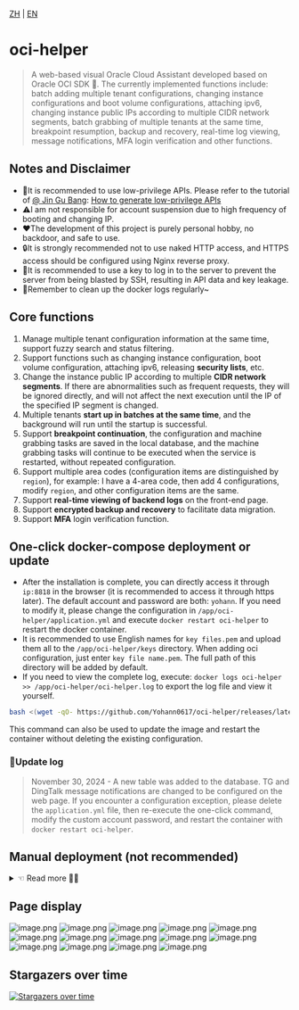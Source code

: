 [ZH](README.md) | [EN](README_EN.md)

# oci-helper

> A web-based visual Oracle Cloud Assistant developed based on Oracle OCI SDK 🐢. The currently implemented functions include: batch adding multiple tenant configurations, changing instance configurations and boot volume configurations, attaching ipv6, changing instance public IPs according to multiple CIDR network segments, batch grabbing of multiple tenants at the same time, breakpoint resumption, backup and recovery, real-time log viewing, message notifications, MFA login verification and other functions.

## Notes and Disclaimer

- 🔑It is recommended to use low-privilege APIs. Please refer to the tutorial of [@ Jin Gu Bang](https://t.me/jin_gubang): [How to generate 
  low-privilege APIs](https://telegra.ph/oralce-api-role-05-05)
- ⚠️I am not responsible for account suspension due to high frequency of booting and changing IP.
- ❤️The development of this project is purely personal hobby, no backdoor, and safe to use.
- 🔒It is strongly recommended not to use naked HTTP access, and HTTPS access should be configured using Nginx reverse proxy.
- 🔐It is recommended to use a key to log in to the server to prevent the server from being blasted by SSH, resulting in API data and key leakage.
- 📃Remember to clean up the docker logs regularly~

## Core functions

1. Manage multiple tenant configuration information at the same time, support fuzzy search and status filtering.
2. Support functions such as changing instance configuration, boot volume configuration, attaching ipv6, releasing **security lists**, etc.
3. Change the instance public IP according to multiple **CIDR network segments**. If there are abnormalities such as frequent requests, they will be ignored directly, and will not affect the next execution until the IP of the specified IP segment is changed.
4. Multiple tenants **start up in batches at the same time**, and the background will run until the startup is successful.
5. Support **breakpoint continuation**, the configuration and machine grabbing tasks are saved in the local database, and the machine grabbing tasks will continue to be executed when the service is restarted, without repeated configuration.
6. Support multiple area codes (configuration items are distinguished by `region`), for example: I have a 4-area code, then add 4 configurations, modify `region`, and other configuration items are the same.
7. Support **real-time viewing of backend logs** on the front-end page.
8. Support **encrypted backup and recovery** to facilitate data migration.
9. Support **MFA** login verification function.

## One-click docker-compose deployment or update

- After the installation is complete, you can directly access it through `ip:8818` in the browser (it is recommended to access it through https later). The default account and password are both: `yohann`.
  If you need to modify it, please change the configuration in `/app/oci-helper/application.yml` and execute `docker restart oci-helper` to restart the docker container.
- It is recommended to use English names for `key files.pem` and upload them all to the `/app/oci-helper/keys` directory. When adding oci configuration, just enter `key file name.pem`. The full path of this directory will be added by default.
- If you need to view the complete log, execute: `docker logs oci-helper >> /app/oci-helper/oci-helper.log` to export the log file and view it yourself.

```bash
bash <(wget -qO- https://github.com/Yohann0617/oci-helper/releases/latest/download/sh_oci-helper_install.sh)
```

This command can also be used to update the image and restart the container without deleting the existing configuration.

### 📃Update log

> November 30, 2024 - A new table was added to the database. TG and DingTalk message notifications are changed to be configured on the web page. If you encounter a configuration exception, please delete the `application.yml` file, then re-execute the one-click command, modify the custom account password, and restart the container with `docker restart oci-helper`.

## Manual deployment (not recommended)

<details>
    <summary> ☜ Read more 👨‍💻</summary>

### 1. Create a new directory

Create a key file storage directory `/app/oci-helper/keys` to store the `key file.pem` downloaded when generating the API from the Oracle Cloud Console. When adding a new oci configuration, just enter `key file name.pem`. The full path of this directory will be added by default.

```bash
mkdir -p /app/oci-helper/keys && cd /app/oci-helper
```

### 2. Download files

1. Download the latest `application.yml` and `oci-helper.db` files in `Releases` to the `/app/oci-helper` directory, and modify some configurations of `application.yml`.
2. If you do not use docker deployment, download another `ocihelper-1.0.9.jar` file to the `/app/oci-helper` directory, and run it directly `nohup java -jar ocihelper-1.0.9.jar > /var/log/oci-helper.log &` (the prerequisite is that the environment must have `jre8` or `jdk8` or above).
3. If you update the jar package or docker image later, you need to install sqlite and run the command to update the version number in `sh_oci-helper_install.sh` (solve it yourself).

### 3. Docker deployment

The docker environment needs to be installed in advance, supporting arm64 and amd64 architectures.

#### 3.1 Method 1

Run directly with docker:

```bash
docker run -d --name oci-helper --restart=always \
-p 8818:8818 \
-v /app/oci-helper/application.yml:/app/oci-helper/application.yml \
-v /app/oci-helper/oci-helper.db:/app/oci-helper/oci-helper.db \
-v /app/oci-helper/keys:/app/oci-helper/keys \
ghcr.io/yohann0617/oci-helper:master
```

#### 3.2 Method 2

Download the latest `docker-compose.yml` in `Releases` to the `/app/oci-helper` directory and run the following command:

```bash
docker compose up -d
```

Update the latest image:

```bash
docker compose pull && docker compose up -d
```

</details>

## Page display

![image.png](./img/0-login.png)
![image.png](./img/1-home.png)
![image.png](./img/1-user.png)
![image.png](./img/3-add-1.png)
![image.png](./img/3-add-2.png)
![image.png](./img/3-create.png)
![image.png](./img/3-instance-details.png)
![image.png](./img/3-instance-cfg.png)
![image.png](./img/3-security-rule.png)
![image.png](./img/4-task.png)
![image.png](./img/5-log.png)
![image.png](./img/6-basic-cfg.png)
![image.png](./img/7-backup.png)
![image.png](./img/8-inform.png)

## Stargazers over time

[![Stargazers over time](https://starchart.cc/Yohann0617/oci-helper.svg)](https://starchart.cc/Yohann0617/oci-helper)
